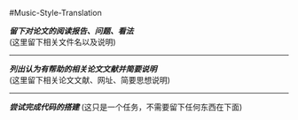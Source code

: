 #Music-Style-Translation

***留下对论文的阅读报告、问题、看法***<br>
(这里留下相关文件名以及说明)

---

***列出认为有帮助的相关论文文献并简要说明***<br>
(这里留下相关论文文献、网址、简要思想说明)

---

***尝试完成代码的搭建***
(这只是一个任务，不需要留下任何东西在下面)
